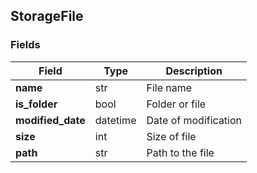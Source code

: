 ## StorageFile

### Fields
| Field               | Type     | Description          |
|---------------------|----------|----------------------|
| **name**            | str      | File name            |
| **is_folder**       | bool     | Folder or file       |
| **modified_date**   | datetime | Date of modification |
| **size**            | int      | Size of file         |
| **path**            | str      | Path to the file     |
